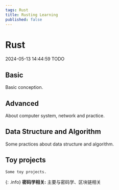 ```yaml
---
tags: Rust
title: Rusting Learning
published: false
---
```


# Rust
2024-05-13 14:44:59 TODO

## Basic
Basic conception.

## Advanced
About computer system, network and practice.
## Data Structure and Algorithm
Some practices about data structure and algorithm.

## Toy projects
    Some toy projects. 

{: .info}
**密码学相关:** 主要与密码学、区块链相关
